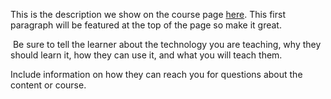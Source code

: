 This is the description we show on the course page [here](https://lab.github.com/bitprj/creating-a-song-recommendation-engine-with-azure-(and-spotify-api)). This first paragraph will be featured at the top of the page so make it great.
​

​
Be sure to tell the learner about the technology you are teaching, why they should learn it, how they can use it, and what you will teach them.
​


Include information on how they can reach you for questions about the content or course. 